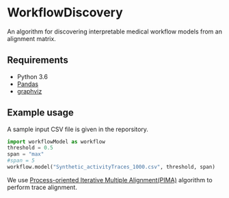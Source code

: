 # WorkflowDiscovery
An algorithm for discovering interpretable medical workflow models from an alignment matrix.
## Requirements
- Python 3.6
- [Pandas](https://pandas.pydata.org/)
- [graphviz](https://pypi.org/project/graphviz/)
## Example usage
A sample input CSV file is given in the reporsitory.
```python
import workflowModel as workflow
threshold = 0.5
span = "max"
#span = 5
workflow.model("Synthetic_activityTraces_1000.csv", threshold, span)
```
We use [Process-oriented Iterative Multiple Alignment(PIMA)](https://arxiv.org/pdf/1709.05440.pdf) algorithm to perform trace alignment.
